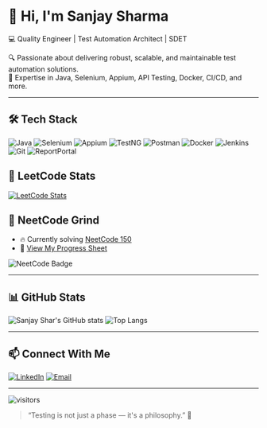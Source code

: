# 👋 Hi, I'm Sanjay Sharma
💻 Quality Engineer | Test Automation Architect | SDET

🔍 Passionate about delivering robust, scalable, and maintainable test automation solutions.  
🚀 Expertise in Java, Selenium, Appium, API Testing, Docker, CI/CD, and more.

---

## 🛠️ Tech Stack

![Java](https://img.shields.io/badge/Java-ED8B00?style=for-the-badge&logo=java&logoColor=white)
![Selenium](https://img.shields.io/badge/Selenium-43B02A?style=for-the-badge&logo=selenium&logoColor=white)
![Appium](https://img.shields.io/badge/Appium-663399?style=for-the-badge&logo=appium&logoColor=white)
![TestNG](https://img.shields.io/badge/TestNG-FFCC00?style=for-the-badge&logo=testng&logoColor=black)
![Postman](https://img.shields.io/badge/Postman-FF6C37?style=for-the-badge&logo=postman&logoColor=white)
![Docker](https://img.shields.io/badge/Docker-2496ED?style=for-the-badge&logo=docker&logoColor=white)
![Jenkins](https://img.shields.io/badge/Jenkins-D24939?style=for-the-badge&logo=jenkins&logoColor=white)
![Git](https://img.shields.io/badge/Git-F05032?style=for-the-badge&logo=git&logoColor=white)
![ReportPortal](https://img.shields.io/badge/ReportPortal-00B8D4?style=for-the-badge&logo=reportportal&logoColor=white)

## 🧠 LeetCode Stats

[![LeetCode Stats](https://leetcard.jacoblin.cool/codeCook?theme=light&font=baloo&ext=heatmap)](https://leetcode.com/codeCook/)

## 📘 NeetCode Grind

- 🔥 Currently solving [NeetCode 150](https://neetcode.io/)
- 🧾 [View My Progress Sheet](https://neetcode.io/practice/sanjay.shar@yahoo.com)

![NeetCode Badge](https://img.shields.io/badge/NeetCode-Grind-blueviolet?style=for-the-badge)

---

## 📊 GitHub Stats

![Sanjay Shar's GitHub stats](https://github-readme-stats.vercel.app/api?username=sanjay-shar&show_icons=true&theme=radical)
![Top Langs](https://github-readme-stats.vercel.app/api/top-langs/?username=sanjay-shar&layout=compact&theme=radical)

---

## 📫 Connect With Me

[![LinkedIn](https://img.shields.io/badge/-LinkedIn-blue?style=for-the-badge&logo=linkedin&logoColor=white)](https://www.linkedin.com/in/sanjay-shar)
[![Email](https://img.shields.io/badge/-Email-red?style=for-the-badge&logo=gmail&logoColor=white)](mailto:sanjay.shar@yahoo.com)

---

![visitors](https://visitor-badge.glitch.me/badge?page_id=sanjay-shar)

> “Testing is not just a phase — it's a philosophy.” 🧠
